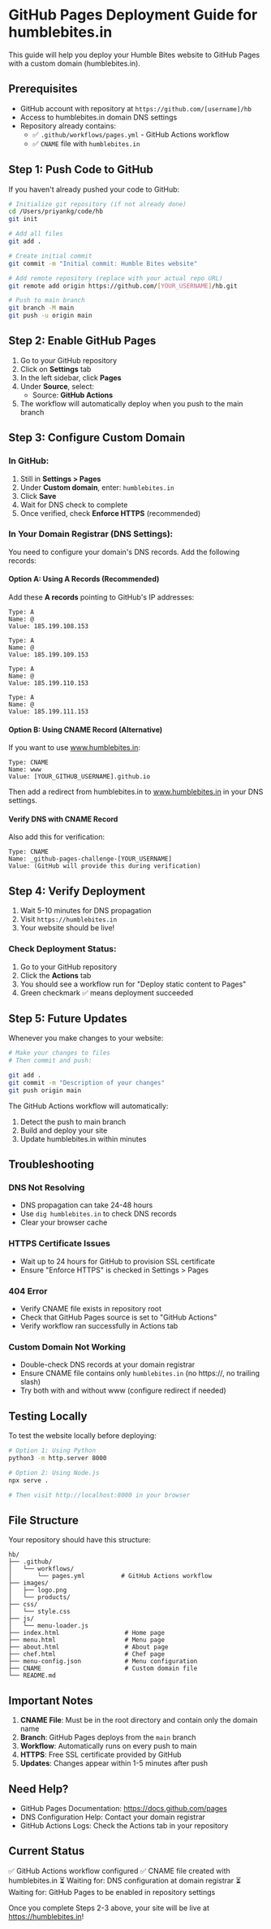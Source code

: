 # GitHub Pages Deployment Guide for humblebites.in

This guide will help you deploy your Humble Bites website to GitHub Pages with a custom domain (humblebites.in).

## Prerequisites

- GitHub account with repository at `https://github.com/[username]/hb`
- Access to humblebites.in domain DNS settings
- Repository already contains:
  - ✅ `.github/workflows/pages.yml` - GitHub Actions workflow
  - ✅ `CNAME` file with `humblebites.in`

## Step 1: Push Code to GitHub

If you haven't already pushed your code to GitHub:

```bash
# Initialize git repository (if not already done)
cd /Users/priyankg/code/hb
git init

# Add all files
git add .

# Create initial commit
git commit -m "Initial commit: Humble Bites website"

# Add remote repository (replace with your actual repo URL)
git remote add origin https://github.com/[YOUR_USERNAME]/hb.git

# Push to main branch
git branch -M main
git push -u origin main
```

## Step 2: Enable GitHub Pages

1. Go to your GitHub repository
2. Click on **Settings** tab
3. In the left sidebar, click **Pages**
4. Under **Source**, select:
   - Source: **GitHub Actions**
5. The workflow will automatically deploy when you push to the main branch

## Step 3: Configure Custom Domain

### In GitHub:

1. Still in **Settings > Pages**
2. Under **Custom domain**, enter: `humblebites.in`
3. Click **Save**
4. Wait for DNS check to complete
5. Once verified, check **Enforce HTTPS** (recommended)

### In Your Domain Registrar (DNS Settings):

You need to configure your domain's DNS records. Add the following records:

#### Option A: Using A Records (Recommended)

Add these **A records** pointing to GitHub's IP addresses:

```
Type: A
Name: @
Value: 185.199.108.153

Type: A
Name: @
Value: 185.199.109.153

Type: A
Name: @
Value: 185.199.110.153

Type: A
Name: @
Value: 185.199.111.153
```

#### Option B: Using CNAME Record (Alternative)

If you want to use www.humblebites.in:

```
Type: CNAME
Name: www
Value: [YOUR_GITHUB_USERNAME].github.io
```

Then add a redirect from humblebites.in to www.humblebites.in in your DNS settings.

#### Verify DNS with CNAME Record

Also add this for verification:

```
Type: CNAME
Name: _github-pages-challenge-[YOUR_USERNAME]
Value: (GitHub will provide this during verification)
```

## Step 4: Verify Deployment

1. Wait 5-10 minutes for DNS propagation
2. Visit `https://humblebites.in`
3. Your website should be live!

### Check Deployment Status:

1. Go to your GitHub repository
2. Click the **Actions** tab
3. You should see a workflow run for "Deploy static content to Pages"
4. Green checkmark ✅ means deployment succeeded

## Step 5: Future Updates

Whenever you make changes to your website:

```bash
# Make your changes to files
# Then commit and push:

git add .
git commit -m "Description of your changes"
git push origin main
```

The GitHub Actions workflow will automatically:
1. Detect the push to main branch
2. Build and deploy your site
3. Update humblebites.in within minutes

## Troubleshooting

### DNS Not Resolving

- DNS propagation can take 24-48 hours
- Use `dig humblebites.in` to check DNS records
- Clear your browser cache

### HTTPS Certificate Issues

- Wait up to 24 hours for GitHub to provision SSL certificate
- Ensure "Enforce HTTPS" is checked in Settings > Pages

### 404 Error

- Verify CNAME file exists in repository root
- Check that GitHub Pages source is set to "GitHub Actions"
- Verify workflow ran successfully in Actions tab

### Custom Domain Not Working

- Double-check DNS records at your domain registrar
- Ensure CNAME file contains only `humblebites.in` (no https://, no trailing slash)
- Try both with and without www (configure redirect if needed)

## Testing Locally

To test the website locally before deploying:

```bash
# Option 1: Using Python
python3 -m http.server 8000

# Option 2: Using Node.js
npx serve .

# Then visit http://localhost:8000 in your browser
```

## File Structure

Your repository should have this structure:

```
hb/
├── .github/
│   └── workflows/
│       └── pages.yml          # GitHub Actions workflow
├── images/
│   ├── logo.png
│   └── products/
├── css/
│   └── style.css
├── js/
│   └── menu-loader.js
├── index.html                  # Home page
├── menu.html                   # Menu page
├── about.html                  # About page
├── chef.html                   # Chef page
├── menu-config.json            # Menu configuration
├── CNAME                       # Custom domain file
└── README.md
```

## Important Notes

1. **CNAME File**: Must be in the root directory and contain only the domain name
2. **Branch**: GitHub Pages deploys from the `main` branch
3. **Workflow**: Automatically runs on every push to main
4. **HTTPS**: Free SSL certificate provided by GitHub
5. **Updates**: Changes appear within 1-5 minutes after push

## Need Help?

- GitHub Pages Documentation: https://docs.github.com/pages
- DNS Configuration Help: Contact your domain registrar
- GitHub Actions Logs: Check the Actions tab in your repository

## Current Status

✅ GitHub Actions workflow configured
✅ CNAME file created with humblebites.in
⏳ Waiting for: DNS configuration at domain registrar
⏳ Waiting for: GitHub Pages to be enabled in repository settings

Once you complete Steps 2-3 above, your site will be live at https://humblebites.in!
